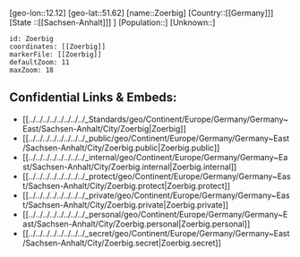 ﻿---
location: [51.62,12.12]
mapzoom: [7,12] 
mapmarker: city 
type: City
tags:
- geo/City


SpocWebEntityId: 35876
isDeleted: false
confidential: public

---
[geo-lon::12.12]
[geo-lat::51.62]
[name::Zoerbig]
[Country::[[Germany]]]
[State ::[[Sachsen-Anhalt]]] ]
[Population::]
[Unknown::]


```leaflet
id: Zoerbig
coordinates: [[Zoerbig]]
markerFile: [[Zoerbig]]
defaultZoom: 11 
maxZoom: 18
```


## Confidential Links & Embeds: 
- [[../../../../../../../../_Standards/geo/Continent/Europe/Germany/Germany~East/Sachsen-Anhalt/City/Zoerbig|Zoerbig]] 
- [[../../../../../../../../_public/geo/Continent/Europe/Germany/Germany~East/Sachsen-Anhalt/City/Zoerbig.public|Zoerbig.public]] 
- [[../../../../../../../../_internal/geo/Continent/Europe/Germany/Germany~East/Sachsen-Anhalt/City/Zoerbig.internal|Zoerbig.internal]] 
- [[../../../../../../../../_protect/geo/Continent/Europe/Germany/Germany~East/Sachsen-Anhalt/City/Zoerbig.protect|Zoerbig.protect]] 
- [[../../../../../../../../_private/geo/Continent/Europe/Germany/Germany~East/Sachsen-Anhalt/City/Zoerbig.private|Zoerbig.private]] 
- [[../../../../../../../../_personal/geo/Continent/Europe/Germany/Germany~East/Sachsen-Anhalt/City/Zoerbig.personal|Zoerbig.personal]] 
- [[../../../../../../../../_secret/geo/Continent/Europe/Germany/Germany~East/Sachsen-Anhalt/City/Zoerbig.secret|Zoerbig.secret]] 
